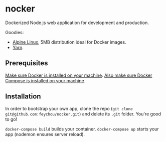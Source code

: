 # nocker
Dockerized Node.js web application for development and production.

Goodies:
- [Alpine Linux](https://hub.docker.com/_/alpine/), 5MB distribution ideal for Docker images.
- [Yarn](https://yarnpkg.com/en/).

## Prerequisites
[Make sure Docker is installed on your machine](https://docs.docker.com/engine/installation/).
[Also make sure Docker Compose is installed on your machine](https://docs.docker.com/compose/install/).

## Installation
In order to bootstrap your own app, clone the repo (`git clone git@github.com:feychou/nocker.git`) and delete its `.git` folder. You're good to go!

`docker-compose build` builds your container.
`docker-compose up` starts your app (nodemon ensures server reload).

